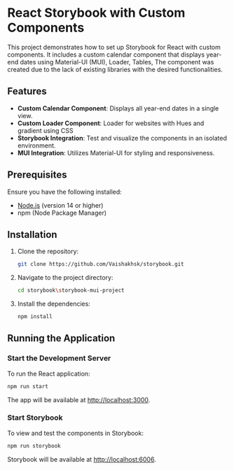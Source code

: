 # React Storybook with Custom Components

This project demonstrates how to set up Storybook for React with custom components. It includes a custom calendar component that displays year-end dates using Material-UI (MUI), Loader, Tables, The component was created due to the lack of existing libraries with the desired functionalities.

## Features

- **Custom Calendar Component**: Displays all year-end dates in a single view.
- **Custom Loader Component**: Loader for websites with Hues and gradient using CSS
- **Storybook Integration**: Test and visualize the components in an isolated environment.
- **MUI Integration**: Utilizes Material-UI for styling and responsiveness.

## Prerequisites

Ensure you have the following installed:

- [Node.js](https://nodejs.org/) (version 14 or higher)
- npm (Node Package Manager)
## Installation

1. Clone the repository:

   ```bash
   git clone https://github.com/Vaishakhsk/storybook.git
   ```

2. Navigate to the project directory:

   ```bash
   cd storybook\storybook-mui-project
   ```

3. Install the dependencies:

   ```bash
   npm install
   ```

## Running the Application

### Start the Development Server

To run the React application:

```bash
npm run start
```

The app will be available at [http://localhost:3000](http://localhost:3000).

### Start Storybook

To view and test the components in Storybook:

```bash
npm run storybook
```

Storybook will be available at [http://localhost:6006](http://localhost:6006).
 
